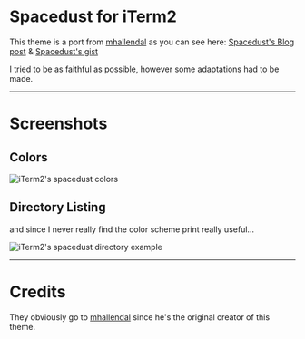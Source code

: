 Spacedust for iTerm2
====================

This theme is a port from [mhallendal]("https://github.com/mhallendal") as you
can see here: [Spacedust's Blog post](http://simplyhacking.com/spacedust-xcode-theme.html) & [Spacedust's gist](https://gist.github.com/527103)

I tried to be as faithful as possible, however some adaptations had to be made.

---

Screenshots
===========

Colors
------
![iTerm2's spacedust
colors](https://raw.github.com/Couto/Spacedust-iTerm2/master/spacedust-colors.png)

Directory Listing
-----------------

and since I never really find the color scheme print really useful…

![iTerm2's spacedust directory example](https://raw.github.com/Couto/Spacedust-iTerm2/master/directory-listing.png)

----

Credits
=======
They obviously go to [mhallendal]("https://github.com/mhallendal") since he's the original creator of this theme.